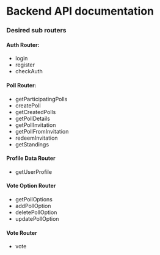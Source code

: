 # Backend API documentation
### Desired sub routers

#### Auth Router:
- login
- register
- checkAuth

#### Poll Router:
- getParticipatingPolls
- createPoll
- getCreatedPolls
- getPollDetails
- getPollInvitation
- getPollFromInvitation
- redeemInvitation
- getStandings

#### Profile Data Router
- getUserProfile

#### Vote Option Router
- getPollOptions
- addPollOption
- deletePollOption
- updatePollOption

#### Vote Router
- vote